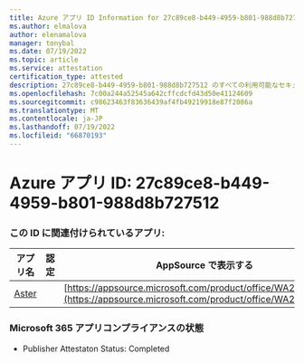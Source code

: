 ```yaml
---
title: Azure アプリ ID Information for 27c89ce8-b449-4959-b801-988d8b727512
ms.author: elmalova
author: elenamalova
manager: tonybal
ms.date: 07/19/2022
ms.topic: article
ms.service: attestation
certification_type: attested
description: 27c89ce8-b449-4959-b801-988d8b727512 のすべての利用可能なセキュリティとコンプライアンス情報。
ms.openlocfilehash: 7c00a244a52545a642cffcdcfd43d50e41124609
ms.sourcegitcommit: c98623463f83636439af4fb49219918e87f2086a
ms.translationtype: MT
ms.contentlocale: ja-JP
ms.lasthandoff: 07/19/2022
ms.locfileid: "66870193"
---
```

# <a name="azure-app-id-27c89ce8-b449-4959-b801-988d8b727512"></a>Azure アプリ ID: 27c89ce8-b449-4959-b801-988d8b727512


### <a name="apps-associated-with-this-id"></a>この ID に関連付けられているアプリ:
| **アプリ名** | **認定** | **AppSource で表示する** |
|--------------|---------------|-----------------------|
| [Aster](../forward/WA200002379.md) |  | [https://appsource.microsoft.com/product/office/WA200002379](https://appsource.microsoft.com/product/office/WA200002379) |

### <a name="microsoft-365-app-compliance-status"></a>Microsoft 365 アプリコンプライアンスの状態
- Publisher Attestaton Status: Completed
